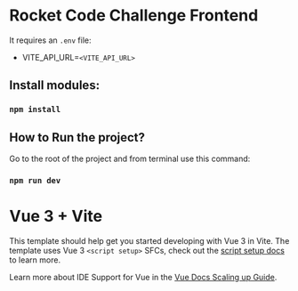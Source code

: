 # Rocket Code Challenge Frontend



It requires an `.env` file:
- VITE_API_URL=`<VITE_API_URL>`

## Install modules:

### `npm install`

## How to Run the project? 
Go to the root of the project and from terminal use this command:

### `npm run dev`


# Vue 3 + Vite 

This template should help get you started developing with Vue 3 in Vite. The template uses Vue 3 `<script setup>` SFCs, check out the [script setup docs](https://v3.vuejs.org/api/sfc-script-setup.html#sfc-script-setup) to learn more.

Learn more about IDE Support for Vue in the [Vue Docs Scaling up Guide](https://vuejs.org/guide/scaling-up/tooling.html#ide-support).
